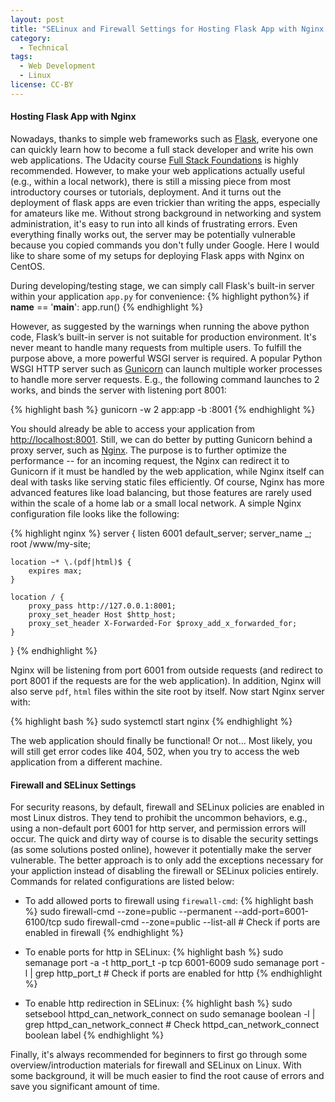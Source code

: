 ```yaml
---
layout: post
title: "SELinux and Firewall Settings for Hosting Flask App with Nginx (on CentOS)"
category:
  - Technical
tags:
  - Web Development
  - Linux
license: CC-BY
---
```


#### Hosting Flask App with Nginx

Nowadays, thanks to simple web frameworks such as [Flask](https://flask.palletsprojects.com/en/1.1.x/), everyone one can quickly learn how to become a full stack developer and write his own web applications. The Udacity course [Full Stack Foundations](https://www.udacity.com/course/full-stack-foundations--ud088) is highly recommended. However, to make your web applications actually useful (e.g., within a local network), there is still a missing piece from most introductory courses or tutorials, deployment. And it turns out the deployment of flask apps are even trickier than writing the apps, especially for amateurs like me. Without strong background in networking and system administration, it's easy to run into all kinds of frustrating errors. Even everything finally works out, the server may be potentially vulnerable because you copied commands you don't fully under Google. Here I would like to share some of my setups for deploying Flask apps with Nginx on CentOS. 

During developing/testing stage, we can simply call Flask's built-in server within your application `app.py` for convenience:
{% highlight python%}
if __name__ == '__main__':
    app.run()
{% endhighlight %}

However, as suggested by the warnings when running the above python code, Flask’s built-in server is not suitable for production environment. It's never meant to handle many requests from multiple users. To fulfill the purpose above, a more powerful WSGI server is required. A popular Python WSGI HTTP server such as [Gunicorn](https://gunicorn.org/) can launch multiple worker processes to handle more server requests. E.g., the following command launches to 2 works, and binds the server with listening port 8001: 

{% highlight bash %}
gunicorn -w 2 app:app -b :8001
{% endhighlight %}

You should already be able to access your application from [http://localhost:8001](). Still, we can do better by putting Gunicorn behind a proxy server, such as [Nginx](https://www.nginx.com/). The purpose is to further optimize the performance -- for an incoming request, the Nginx can redirect it to Gunicorn if it must be handled by the web application, while Nginx itself can deal with tasks like serving static files efficiently. Of course, Nginx has more advanced features like load balancing, but those features are rarely used within the scale of a home lab or a small local network. A simple Nginx configuration file looks like the following:

{% highlight nginx %}
server {
    listen       6001 default_server;
    server_name  _;
    root         /www/my-site;
    
    location ~* \.(pdf|html)$ {
        expires max;
    }

    location / {
        proxy_pass http://127.0.0.1:8001;
        proxy_set_header Host $http_host;
        proxy_set_header X-Forwarded-For $proxy_add_x_forwarded_for; 
    }
}
{% endhighlight %}

Nginx will be listening from port 6001 from outside requests (and redirect to port 8001 if the requests are for the web application). In addition, Nginx will also serve `pdf`, `html` files within the site root by itself. Now start Nginx server with: 

{% highlight bash %}
sudo systemctl start nginx
{% endhighlight %}

The web application should finally be functional! Or not... Most likely, you will still get error codes like 404, 502, when you try to access the web application from a different machine. 

#### Firewall and SELinux Settings

For security reasons, by default, firewall and SELinux policies are enabled in most Linux distros. They tend to prohibit the uncommon behaviors, e.g., using a non-default port 6001 for http server, and permission errors will occur. The quick and dirty way of course is to disable the security settings (as some solutions posted online), however it potentially make the server vulnerable. The better approach is to only add the exceptions necessary for your appliction instead of disabling the firewall or SELinux policies entirely. Commands for related configurations are listed below: 

* To add allowed ports to firewall using `firewall-cmd`: 
{% highlight bash %}
sudo firewall-cmd --zone=public --permanent --add-port=6001-6100/tcp
sudo firewall-cmd --zone=public --list-all # Check if ports are enabled in firewall
{% endhighlight %}

* To enable ports for http in SELinux:
{% highlight bash %}
sudo semanage port -a -t http_port_t -p tcp 6001-6009
sudo semanage port -l | grep http_port_t # Check if ports are enabled for http
{% endhighlight %}

* To enable http redirection in SELinux:
{% highlight bash %}
sudo setsebool httpd_can_network_connect on
sudo semanage boolean -l | grep httpd_can_network_connect  # Check httpd_can_network_connect boolean label
{% endhighlight %}

Finally, it's always recommended for beginners to first go through some overview/introduction materials for firewall and SELinux on Linux. With some background, it will be much easier to find the root cause of errors and save you significant amount of time. 
